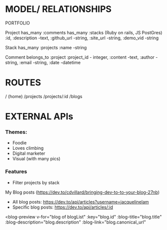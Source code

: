 # MODEL/ RELATIONSHIPS
PORTFOLIO

Project
has_many :comments
has_many :stacks (Ruby on rails, JS PostGres)
:id, :description -text, :github_url -string, :site_url -string, :demo_vid -string

Stack
has_many :projects
:name -string

Comment
belongs_to :project
  :project_id - integer, :content -text, :author -string, :email -string, :date -datetime

# ROUTES
/ (home)
/projects
/projects/:id
/blogs

# EXTERNAL APIs

### Themes:
- Foodie
- Loves climbing
- Digital marketer
- Visual (with many pics)


### Features
- Filter projects by stack

My Blog posts
(https://dev.to/cdvillard/bringing-dev-to-to-your-blog-27nb)
- All blog posts: https://dev.to/api/articles?username=jacquelinelam
- Specific blog posts: https://dev.to/api/articles/:id
<!-- The v-for creates an instance of each "blog-preview" component
for each "blog" in the "blogList" we got earlier,
and attaches each property from the "blog" to an associated property
of the "blog-preview" component. Kind of like connect-the-dots.
If you want to learn more about Vue components and props, start with
the Vue documentation at https://vuejs.org/v2/guide/components.html -->
<blog-preview v-for="blog of blogList"
  :key="blog.id"
  :blog-title="blog.title"
  :blog-description="blog.description"
  :blog-link="blog.canonical_url"
></blog-preview>